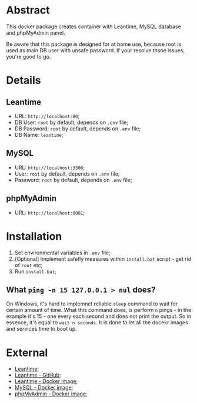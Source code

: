 # Abstract
This docker package creates container with Leantime, MySQL database and phpMyAdmin panel.

Be aware that this package is designed for at home use, because root is used as main DB user with unsafe password. If your resolve thsoe issues, you're good to go.

# Details
## Leantime
* URL: `http://localhost:80`;
* DB User: `root` by default, depends on `.env` file;
* DB Password: `root` by default, depends on `.env` file;
* DB Name: `leantime`;

## MySQL
* URL: `http://localhost:3306`;
* User: `root` by default, depends on `.env` file;
* Password: `root` by default, depends on `.env` file;

## phpMyAdmin
* URL: `http://localhost:8081`;

# Installation
1. Set environmental variables in `.env` file;
2. [Optional] Implement safetly measures within `install.bat` script - get rid of `root` etc;
2. Run `install.bat`;

## What `ping -n 15 127.0.0.1 > nul` does?
On Windows, it's hard to implemnet reliable `sleep` command to wait for certain amount of time. What this command does, is perform `n` pings - in the example it's 15 - one every each second and does not print the output. So in essence, it's equal to `wait n seconds`. It is done to let all the docekr images and services time to boot up.

# External
* [Leantime](https://leantime.io);
* [Leantime - GitHub](https://github.com/Leantime/leantime/releases);
* [Leantime - Docker image](https://hub.docker.com/r/leantime/leantime);
* [MySQL - Docker image](https://hub.docker.com/_/mysql);
* [phpMyAdmin - Docker image](https://hub.docker.com/r/phpmyadmin/phpmyadmin/);

